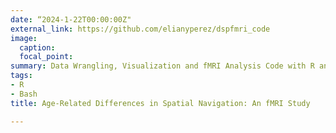 ```yaml
---
date: “2024-1-22T00:00:00Z"
external_link: https://github.com/elianyperez/dspfmri_code
image:
  caption:
  focal_point:
summary: Data Wrangling, Visualization and fMRI Analysis Code with R and Shell Scripts
tags:
- R
- Bash
title: Age-Related Differences in Spatial Navigation: An fMRI Study

---
```

